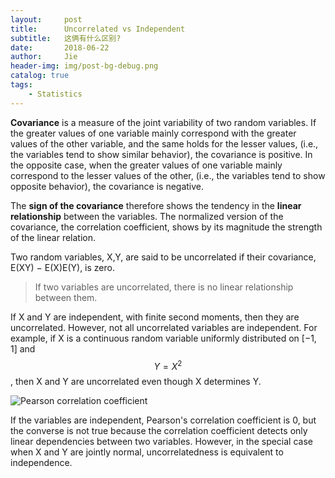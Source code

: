 ```yaml
---
layout:     post
title:      Uncorrelated vs Independent
subtitle:   这俩有什么区别?
date:       2018-06-22
author:     Jie
header-img: img/post-bg-debug.png
catalog: true
tags:
    - Statistics
---
```


**Covariance** is a measure of the joint variability of two random variables. If the greater values of one variable mainly correspond with the greater values of the other variable, and the same holds for the lesser values, (i.e., the variables tend to show similar behavior), the covariance is positive. In the opposite case, when the greater values of one variable mainly correspond to the lesser values of the other, (i.e., the variables tend to show opposite behavior), the covariance is negative. 

The **sign of the covariance** therefore shows the tendency in the **linear relationship** between the variables. The normalized version of the covariance, the correlation coefficient,  shows by its magnitude the strength of the linear relation.

 Two random variables, X,Y, are said to be uncorrelated if their covariance, E(XY) − E(X)E(Y), is zero. 
>If two variables are uncorrelated, there is no linear relationship between them.

If X and Y are independent, with finite second moments, then they are uncorrelated. However, not all uncorrelated variables are independent. For example, if X is a continuous random variable uniformly distributed on [−1, 1] and $$Y = X^2$$, then X and Y are uncorrelated even though X determines Y.

![Pearson correlation coefficient](https://github.com/Jerry-liujie/Jerry-liujie.github.io/blob/master/img/post-insert-06-22.png)

If the variables are independent, Pearson's correlation coefficient is 0, but the converse is not true because the correlation coefficient detects only linear dependencies between two variables. However, in the special case when X and Y are jointly normal, uncorrelatedness is equivalent to independence.